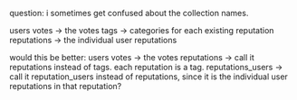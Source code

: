 question: i sometimes get confused about the collection names.

users
votes -> the votes
tags -> categories for each existing reputation
reputations -> the individual user reputations


would this be better:
users
votes -> the votes
reputations -> call it reputations instead of tags. each reputation is a tag.
reputations_users -> call it reputation_users instead of reputations, since it is the individual user reputations in that reputation?